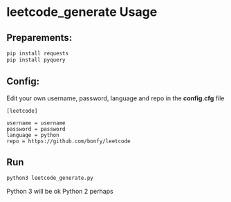 # leetcode_generate Usage

## Preparements:

```cmd
pip install requests
pip install pyquery
```

## Config:

Edit your own username, password, language and repo in the **config.cfg** file

```
[leetcode]

username = username
password = password
language = python
repo = https://github.com/bonfy/leetcode
```

## Run

```python
python3 leetcode_generate.py
```

Python 3 will be ok
Python 2 perhaps